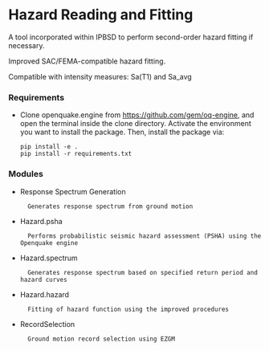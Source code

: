 # Hazard Reading and Fitting

A tool incorporated within IPBSD to perform second-order hazard fitting if necessary.

Improved SAC/FEMA-compatible hazard fitting.

Compatible with intensity measures: Sa(T1) and Sa_avg

### Requirements

* Clone openquake.engine from https://github.com/gem/oq-engine, and open the terminal inside the clone directory. Activate the environment you want to install the package. Then, install the package via:
    
      pip install -e .
      pip install -r requirements.txt


### Modules
* Response Spectrum Generation

        Generates response spectrum from ground motion

* Hazard.psha

        Performs probabilistic seismic hazard assessment (PSHA) using the Openquake engine

* Hazard.spectrum

        Generates response spectrum based on specified return period and hazard curves
        
* Hazard.hazard

        Fitting of hazard function using the improved procedures

* RecordSelection

        Ground motion record selection using EZGM
